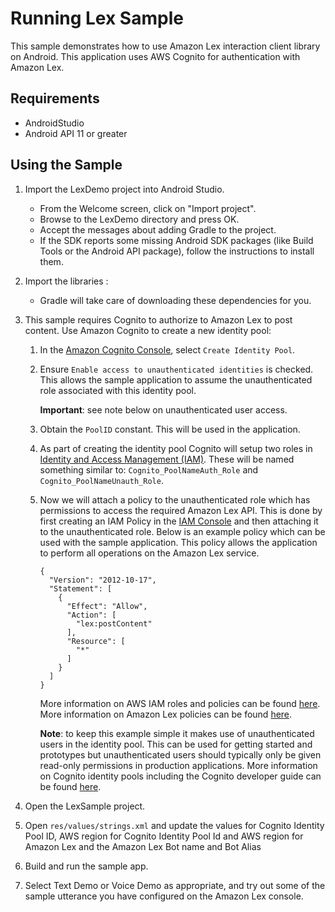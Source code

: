 Running Lex Sample
=============================================
This sample demonstrates how to use Amazon Lex interaction client library on Android.  This application uses AWS Cognito for authentication with Amazon Lex.

## Requirements

* AndroidStudio
* Android API 11 or greater

## Using the Sample

1. Import the LexDemo project into Android Studio.
   - From the Welcome screen, click on "Import project".
   - Browse to the LexDemo directory and press OK.
   - Accept the messages about adding Gradle to the project.
   - If the SDK reports some missing Android SDK packages (like Build Tools or the Android API package), follow the instructions to install them.

1. Import the libraries :
   - Gradle will take care of downloading these dependencies for you.

1. This sample requires Cognito to authorize to Amazon Lex to post content.  Use Amazon Cognito to create a new identity pool:
    1. In the [Amazon Cognito Console](https://console.aws.amazon.com/cognito/), select `Create Identity Pool`.
    1. Ensure `Enable access to unauthenticated identities` is checked.  This allows the sample application to assume the unauthenticated role associated with this identity pool.

        **Important**: see note below on unauthenticated user access.

    1. Obtain the `PoolID` constant.  This will be used in the application.
    1. As part of creating the identity pool Cognito will setup two roles in [Identity and Access Management (IAM)](https://console.aws.amazon.com/iam/home#roles).  These will be named something similar to: `Cognito_PoolNameAuth_Role` and `Cognito_PoolNameUnauth_Role`.
    1. Now we will attach a policy to the unauthenticated role which has permissions to access the required Amazon Lex API.  This is done by first creating an IAM Policy in the [IAM Console](https://console.aws.amazon.com/iam/home#policies) and then attaching it to the unauthenticated role.  Below is an example policy which can be used with the sample application.  This policy allows the application to perform all operations on the Amazon Lex service.

        ```
        {
          "Version": "2012-10-17",
          "Statement": [
            {
              "Effect": "Allow",
              "Action": [
                "lex:postContent"
              ],
              "Resource": [
                "*"
              ]
            }
          ]
        }
        ```

        More information on AWS IAM roles and policies can be found [here](http://docs.aws.amazon.com/IAM/latest/UserGuide/access_policies_manage.html).  More information on Amazon Lex policies can be found [here](http://docs.aws.amazon.com/lex/latest/dg/access-control-managing-permissions.html).

        **Note**: to keep this example simple it makes use of unauthenticated users in the identity pool.  This can be used for getting started and prototypes but unauthenticated users should typically only be given read-only permissions in production applications.  More information on Cognito identity pools including the Cognito developer guide can be found [here](http://aws.amazon.com/cognito/).

1. Open the LexSample project.

1. Open `res/values/strings.xml` and update the values for Cognito Identity Pool ID, AWS region for Cognito Identity Pool Id and AWS region for Amazon Lex and the Amazon Lex Bot name and Bot Alias

1. Build and run the sample app.

1. Select Text Demo or Voice Demo as appropriate, and try out some of the sample utterance you have configured on the Amazon Lex console.

